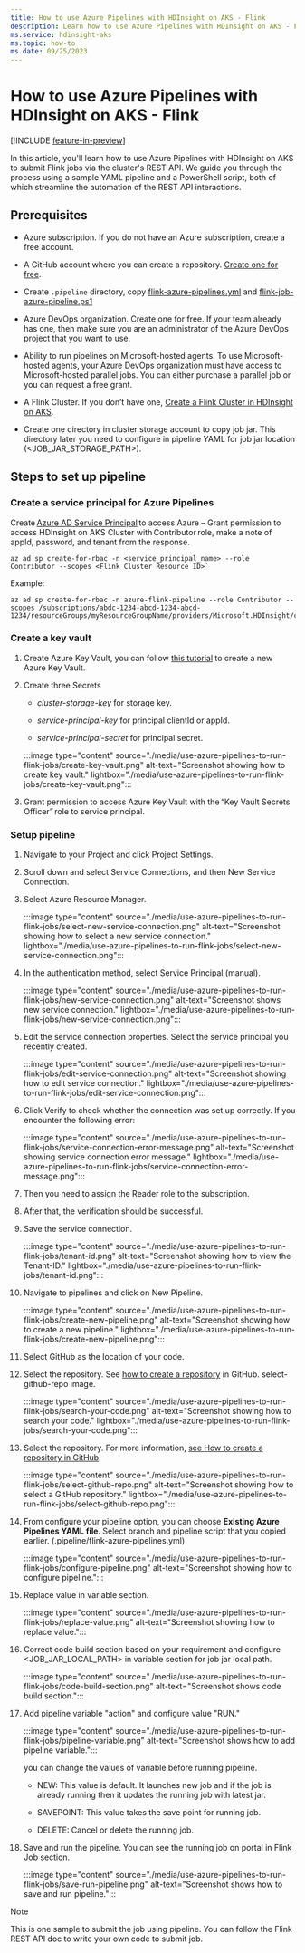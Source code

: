 ```yaml
---
title: How to use Azure Pipelines with HDInsight on AKS - Flink
description: Learn how to use Azure Pipelines with HDInsight on AKS - Flink
ms.service: hdinsight-aks
ms.topic: how-to
ms.date: 09/25/2023
---
```


# How to use Azure Pipelines with HDInsight on AKS - Flink

[!INCLUDE [feature-in-preview](includes/feature-in-preview.md)]

In this article, you'll learn how to use Azure Pipelines with HDInsight on AKS to submit Flink jobs via the cluster's REST API. We guide you through the process using a sample YAML pipeline and a PowerShell script, both of which streamline the automation of the REST API interactions.


## Prerequisites

- Azure subscription. If you do not have an Azure subscription, create a free account.

- A GitHub account where you can create a repository. [Create one for free](https://azure.microsoft.com/free).

- Create `.pipeline` directory, copy [flink-azure-pipelines.yml](https://hdiconfigactions.blob.core.windows.net/hiloflinkblob/flink-azure-pipelines.yml) and [flink-job-azure-pipeline.ps1](https://hdiconfigactions.blob.core.windows.net/hiloflinkblob/flink-job-azure-pipeline.ps1)

- Azure DevOps organization. Create one for free. If your team already has one, then make sure you are an administrator of the Azure DevOps project that you want to use.

- Ability to run pipelines on Microsoft-hosted agents. To use Microsoft-hosted agents, your Azure DevOps organization must have access to Microsoft-hosted parallel jobs. You can either purchase a parallel job or you can request a free grant.

- A Flink Cluster. If you don’t have one, [Create a Flink Cluster in HDInsight on AKS](flink-create-cluster-portal.md).

- Create one directory in cluster storage account to copy job jar. This directory later you need to configure in pipeline YAML for job jar location (<JOB_JAR_STORAGE_PATH>).

## Steps to set up pipeline

### Create a service principal for Azure Pipelines

  Create [Azure AD Service Principal](/cli/azure/ad/sp/) to access Azure – Grant permission to access HDInsight on AKS Cluster with Contributor role, make a note of appId, password, and tenant from the response.
  ```
  az ad sp create-for-rbac -n <service_principal_name> --role Contributor --scopes <Flink Cluster Resource ID>`
  ```
  
  Example:

  ```
  az ad sp create-for-rbac -n azure-flink-pipeline --role Contributor --scopes /subscriptions/abdc-1234-abcd-1234-abcd-1234/resourceGroups/myResourceGroupName/providers/Microsoft.HDInsight/clusterpools/hiloclusterpool/clusters/flinkcluster`
  ```

### Create a key vault

  1.   Create Azure Key Vault, you can follow [this tutorial](/azure/key-vault/general/quick-create-portal) to create a new Azure Key Vault.

  1. Create three Secrets

      -   *cluster-storage-key* for storage key.

      -   *service-principal-key* for principal clientId or appId.

      -   *service-principal-secret* for principal secret.

      :::image type="content" source="./media/use-azure-pipelines-to-run-flink-jobs/create-key-vault.png" alt-text="Screenshot showing how to create key vault." lightbox="./media/use-azure-pipelines-to-run-flink-jobs/create-key-vault.png":::

  1. Grant permission to access Azure Key Vault with the “Key Vault Secrets Officer” role to service principal.


### Setup pipeline

  1. Navigate to your Project and click Project Settings.

  1. Scroll down and select Service Connections, and then New Service Connection.

  1. Select Azure Resource Manager.

      :::image type="content" source="./media/use-azure-pipelines-to-run-flink-jobs/select-new-service-connection.png" alt-text="Screenshot showing how to select a new service connection." lightbox="./media/use-azure-pipelines-to-run-flink-jobs/select-new-service-connection.png":::

  1. In the authentication method, select Service Principal (manual).

      :::image type="content" source="./media/use-azure-pipelines-to-run-flink-jobs/new-service-connection.png" alt-text="Screenshot shows new service connection." lightbox="./media/use-azure-pipelines-to-run-flink-jobs/new-service-connection.png":::

  1. Edit the service connection properties. Select the service principal you recently created.

      :::image type="content" source="./media/use-azure-pipelines-to-run-flink-jobs/edit-service-connection.png" alt-text="Screenshot showing how to edit service connection." lightbox="./media/use-azure-pipelines-to-run-flink-jobs/edit-service-connection.png":::

  1. Click Verify to check whether the connection was set up correctly. If you encounter the following error:

      :::image type="content" source="./media/use-azure-pipelines-to-run-flink-jobs/service-connection-error-message.png" alt-text="Screenshot showing service connection error message." lightbox="./media/use-azure-pipelines-to-run-flink-jobs/service-connection-error-message.png":::
  
  1. Then you need to assign the Reader role to the subscription.

  1. After that, the verification should be successful.

  1. Save the service connection.

      :::image type="content" source="./media/use-azure-pipelines-to-run-flink-jobs/tenant-id.png" alt-text="Screenshot showing how to view the Tenant-ID." lightbox="./media/use-azure-pipelines-to-run-flink-jobs/tenant-id.png":::

  1. Navigate to pipelines and click on New Pipeline.

      :::image type="content" source="./media/use-azure-pipelines-to-run-flink-jobs/create-new-pipeline.png" alt-text="Screenshot showing how to create a new pipeline." lightbox="./media/use-azure-pipelines-to-run-flink-jobs/create-new-pipeline.png":::

  1. Select GitHub as the location of your code.

  1. Select the repository. See [how to create a repository](https://docs.github.com/en/repositories/creating-and-managing-repositories/creating-a-new-repository) in GitHub. select-github-repo image.

      :::image type="content" source="./media/use-azure-pipelines-to-run-flink-jobs/search-your-code.png" alt-text="Screenshot showing how to search your code." lightbox="./media/use-azure-pipelines-to-run-flink-jobs/search-your-code.png":::
  

  1. Select the repository. For more information, [see How to create a repository in GitHub](https://docs.github.com/repositories/creating-and-managing-repositories/creating-a-new-repository).

      :::image type="content" source="./media/use-azure-pipelines-to-run-flink-jobs/select-github-repo.png" alt-text="Screenshot showing how to select a GitHub repository." lightbox="./media/use-azure-pipelines-to-run-flink-jobs/select-github-repo.png":::
   
  1. From configure your pipeline option, you can choose **Existing Azure Pipelines YAML file**. Select branch and pipeline script that you copied earlier. (.pipeline/flink-azure-pipelines.yml)

      :::image type="content" source="./media/use-azure-pipelines-to-run-flink-jobs/configure-pipeline.png" alt-text="Screenshot showing how to configure pipeline.":::

  1. Replace value in variable section.

      :::image type="content" source="./media/use-azure-pipelines-to-run-flink-jobs/replace-value.png" alt-text="Screenshot showing how to replace value.":::

  1. Correct code build section based on your requirement and configure <JOB_JAR_LOCAL_PATH> in variable section for job jar local path.

      :::image type="content" source="./media/use-azure-pipelines-to-run-flink-jobs/code-build-section.png" alt-text="Screenshot shows code build section.":::

  1. Add pipeline variable "action" and configure value "RUN."

      :::image type="content" source="./media/use-azure-pipelines-to-run-flink-jobs/pipeline-variable.png" alt-text="Screenshot shows how to add pipeline variable.":::

      you can change the values of variable before running pipeline. 

      -   NEW: This value is default. It launches new job and if the job is already running then it updates the running job with latest jar.

      -   SAVEPOINT: This value takes the save point for running job.

      -   DELETE: Cancel or delete the running job.

  1. Save and run the pipeline. You can see the running job on portal in Flink Job section.
  
      :::image type="content" source="./media/use-azure-pipelines-to-run-flink-jobs/save-run-pipeline.png" alt-text="Screenshot shows how to save and run pipeline.":::


> [!NOTE]
> This is one sample to submit the job using pipeline. You can follow the Flink REST API doc to write your own code to submit job.
